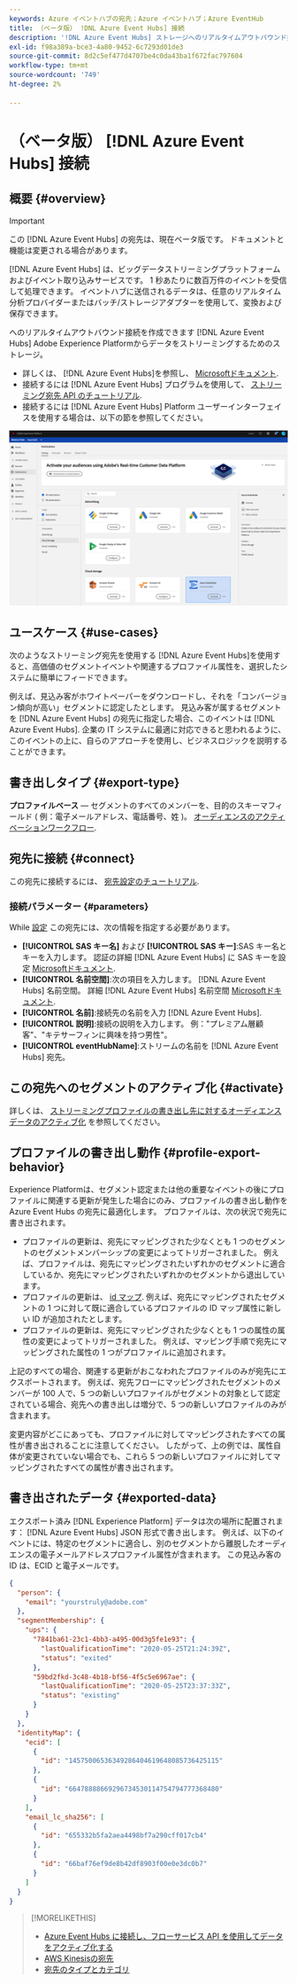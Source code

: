 ```yaml
---
keywords: Azure イベントハブの宛先；Azure イベントハブ；Azure EventHub
title: （ベータ版） !DNL Azure Event Hubs] 接続
description: '!DNL Azure Event Hubs] ストレージへのリアルタイムアウトバウンド接続を作成し、Experience Platformからデータをストリーミングします。'
exl-id: f98a389a-bce3-4a80-9452-6c7293d01de3
source-git-commit: 8d2c5ef477d4707be4c0da43ba1f672fac797604
workflow-type: tm+mt
source-wordcount: '749'
ht-degree: 2%

---
```


# （ベータ版） [!DNL Azure Event Hubs] 接続

## 概要 {#overview}

>[!IMPORTANT]
>
>この [!DNL Azure Event Hubs] の宛先は、現在ベータ版です。 ドキュメントと機能は変更される場合があります。

[!DNL Azure Event Hubs] は、ビッグデータストリーミングプラットフォームおよびイベント取り込みサービスです。 1 秒あたりに数百万件のイベントを受信して処理できます。 イベントハブに送信されるデータは、任意のリアルタイム分析プロバイダーまたはバッチ/ストレージアダプターを使用して、変換および保存できます。

へのリアルタイムアウトバウンド接続を作成できます [!DNL Azure Event Hubs] Adobe Experience Platformからデータをストリーミングするためのストレージ。

* 詳しくは、 [!DNL Azure Event Hubs]を参照し、 [Microsoftドキュメント](https://docs.microsoft.com/en-us/azure/event-hubs/event-hubs-about).
* 接続するには [!DNL Azure Event Hubs] プログラムを使用して、 [ストリーミング宛先 API のチュートリアル](../../api/streaming-destinations.md).
* 接続するには [!DNL Azure Event Hubs] Platform ユーザーインターフェイスを使用する場合は、以下の節を参照してください。

![UI でのAWS Kinesis](../../assets/catalog/cloud-storage/event-hubs/catalog.png)

## ユースケース {#use-cases}

次のようなストリーミング宛先を使用する [!DNL Azure Event Hubs]を使用すると、高価値のセグメントイベントや関連するプロファイル属性を、選択したシステムに簡単にフィードできます。

例えば、見込み客がホワイトペーパーをダウンロードし、それを「コンバージョン傾向が高い」セグメントに認定したとします。 見込み客が属するセグメントを [!DNL Azure Event Hubs] の宛先に指定した場合、このイベントは [!DNL Azure Event Hubs]. 企業の IT システムに最適に対応できると思われるように、このイベントの上に、自らのアプローチを使用し、ビジネスロジックを説明することができます。

## 書き出しタイプ {#export-type}

**プロファイルベース**  — セグメントのすべてのメンバーを、目的のスキーマフィールド ( 例：電子メールアドレス、電話番号、姓 )。 [オーディエンスのアクティベーションワークフロー](../../ui/activate-streaming-profile-destinations.md#select-attributes).

## 宛先に接続 {#connect}

この宛先に接続するには、 [宛先設定のチュートリアル](../../ui/connect-destination.md).

### 接続パラメーター {#parameters}

While [設定](../../ui/connect-destination.md) この宛先には、次の情報を指定する必要があります。

* **[!UICONTROL SAS キー名]** および **[!UICONTROL SAS キー]**:SAS キー名とキーを入力します。 認証の詳細 [!DNL Azure Event Hubs] に SAS キーを設定 [Microsoftドキュメント](https://docs.microsoft.com/en-us/azure/event-hubs/authenticate-shared-access-signature).
* **[!UICONTROL 名前空間]**:次の項目を入力します。 [!DNL Azure Event Hubs] 名前空間。 詳細 [!DNL Azure Event Hubs] 名前空間 [Microsoftドキュメント](https://docs.microsoft.com/en-us/azure/event-hubs/event-hubs-create#create-an-event-hubs-namespace).
* **[!UICONTROL 名前]**:接続先の名前を入力 [!DNL Azure Event Hubs].
* **[!UICONTROL 説明]**:接続の説明を入力します。  例：&quot;プレミアム層顧客&quot;、&quot;キテサーフィンに興味を持つ男性&quot;。
* **[!UICONTROL eventHubName]**:ストリームの名前を [!DNL Azure Event Hubs] 宛先。

## この宛先へのセグメントのアクティブ化 {#activate}

詳しくは、 [ストリーミングプロファイルの書き出し先に対するオーディエンスデータのアクティブ化](../../ui/activate-streaming-profile-destinations.md) を参照してください。

## プロファイルの書き出し動作 {#profile-export-behavior}

Experience Platformは、セグメント認定または他の重要なイベントの後にプロファイルに関連する更新が発生した場合にのみ、プロファイルの書き出し動作を Azure Event Hubs の宛先に最適化します。 プロファイルは、次の状況で宛先に書き出されます。

* プロファイルの更新は、宛先にマッピングされた少なくとも 1 つのセグメントのセグメントメンバーシップの変更によってトリガーされました。 例えば、プロファイルは、宛先にマッピングされたいずれかのセグメントに適合しているか、宛先にマッピングされたいずれかのセグメントから退出しています。
* プロファイルの更新は、 [id マップ](/help/xdm/field-groups/profile/identitymap.md). 例えば、宛先にマッピングされたセグメントの 1 つに対して既に適合しているプロファイルの ID マップ属性に新しい ID が追加されたとします。
* プロファイルの更新は、宛先にマッピングされた少なくとも 1 つの属性の属性の変更によってトリガーされました。 例えば、マッピング手順で宛先にマッピングされた属性の 1 つがプロファイルに追加されます。

上記のすべての場合、関連する更新がおこなわれたプロファイルのみが宛先にエクスポートされます。 例えば、宛先フローにマッピングされたセグメントのメンバーが 100 人で、5 つの新しいプロファイルがセグメントの対象として認定されている場合、宛先への書き出しは増分で、5 つの新しいプロファイルのみが含まれます。

変更内容がどこにあっても、プロファイルに対してマッピングされたすべての属性が書き出されることに注意してください。 したがって、上の例では、属性自体が変更されていない場合でも、これら 5 つの新しいプロファイルに対してマッピングされたすべての属性が書き出されます。

## 書き出されたデータ {#exported-data}

エクスポート済み [!DNL Experience Platform] データは次の場所に配置されます： [!DNL Azure Event Hubs] JSON 形式で書き出します。 例えば、以下のイベントには、特定のセグメントに適合し、別のセグメントから離脱したオーディエンスの電子メールアドレスプロファイル属性が含まれます。 この見込み客の ID は、ECID と電子メールです。

```json
{
  "person": {
    "email": "yourstruly@adobe.com"
  },
  "segmentMembership": {
    "ups": {
      "7841ba61-23c1-4bb3-a495-00d3g5fe1e93": {
        "lastQualificationTime": "2020-05-25T21:24:39Z",
        "status": "exited"
      },
      "59bd2fkd-3c48-4b18-bf56-4f5c5e6967ae": {
        "lastQualificationTime": "2020-05-25T23:37:33Z",
        "status": "existing"
      }
    }
  },
  "identityMap": {
    "ecid": [
      {
        "id": "14575006536349286404619648085736425115"
      },
      {
        "id": "66478888669296734530114754794777368480"
      }
    ],
    "email_lc_sha256": [
      {
        "id": "655332b5fa2aea4498bf7a290cff017cb4"
      },
      {
        "id": "66baf76ef9de8b42df8903f00e0e3dc0b7"
      }
    ]
  }
}
```


>[!MORELIKETHIS]
>
>* [Azure Event Hubs に接続し、フローサービス API を使用してデータをアクティブ化する](../../api/streaming-destinations.md)
>* [AWS Kinesisの宛先](./amazon-kinesis.md)
>* [宛先のタイプとカテゴリ](../../destination-types.md)


